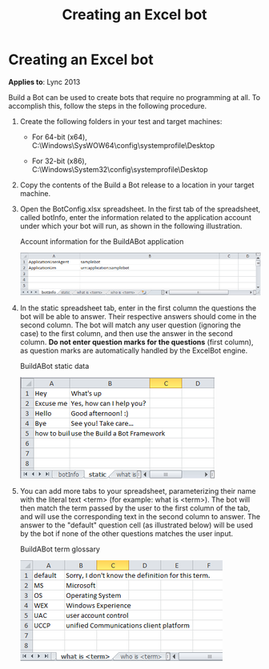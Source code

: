 ﻿---
title: Creating an Excel bot
TOCTitle: Creating an Excel bot
ms:assetid: 10649396-2ea8-43c9-9dc6-bfcb77d6801d
ms:mtpsurl: https://msdn.microsoft.com/en-us/library/Dn454841(v=office.15)
ms:contentKeyID: 57103804
ms.date: 07/25/2014
mtps_version: v=office.15
---

# Creating an Excel bot


**Applies to**: Lync 2013

Build a Bot can be used to create bots that require no programming at all. To accomplish this, follow the steps in the following procedure.

1.  Create the following folders in your test and target machines:
    
      - For 64-bit (x64), C:\\Windows\\SysWOW64\\config\\systemprofile\\Desktop
    
      - For 32-bit (x86), C:\\Windows\\System32\\config\\systemprofile\\Desktop

2.  Copy the contents of the Build a Bot release to a location in your target machine.

3.  Open the BotConfig.xlsx spreadsheet. In the first tab of the spreadsheet, called botInfo, enter the information related to the application account under which your bot will run, as shown in the following illustration.
    
    Account information for the BuildABot application
    
      
    ![BuildABot application account information](images/Dn454841.BuildABotExcel1(Office.15).png "BuildABot application account information")

4.  In the static spreadsheet tab, enter in the first column the questions the bot will be able to answer. Their respective answers should come in the second column. The bot will match any user question (ignoring the case) to the first column, and then use the answer in the second column. **Do not enter question marks for the questions** (first column), as question marks are automatically handled by the ExcelBot engine.
    
    BuildABot static data
    
      
    ![BuildABot static data](images/Dn454841.BuildABotExcel2(Office.15).png "BuildABot static data")

5.  You can add more tabs to your spreadsheet, parameterizing their name with the literal text \<term\> (for example: what is \<term\>). The bot will then match the term passed by the user to the first column of the tab, and will use the corresponding text in the second column to answer. The answer to the "default" question cell (as illustrated below) will be used by the bot if none of the other questions matches the user input.
    
    BuildABot term glossary
    
      
    ![BuildABot term glossary](images/Dn454841.BuildABotExcel3(Office.15).png "BuildABot term glossary")

